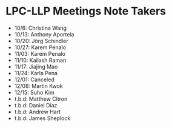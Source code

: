 # LPC-LLP Meetings Note Takers

- 10/6: Christina Wang
- 10/13: Anthony Aportela
- 10/20: Jörg Schindler
- 10/27: Karem Penalo
- 11/03: Karem Penalo
- 11/10: Kailash Raman
- 11/17: Jiajing Mao
- 11/24: Karla Pena
- 12/01: Canceled
- 12/08: Martin Kwok
- 12/15: Suho Kim
- t.b.d: Matthew Citron
- t.b.d: Daniel Diaz
- t.b.d: Andrew Hart
- t.b.d: James Sheplock
